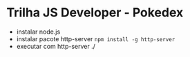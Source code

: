 # Trilha JS Developer - Pokedex
* instalar node.js
* instalar pacote http-server `npm install -g http-server`
* executar com http-server ./
